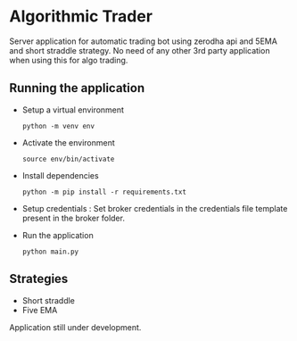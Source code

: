 # Algorithmic Trader
Server application for automatic trading bot using zerodha api and 5EMA and short straddle strategy. No need of any other 3rd party application when using this for algo trading. 

## Running the application
- Setup a virtual environment

    ```python -m venv env```

- Activate the environment

    ```source env/bin/activate```

- Install dependencies 

    ```python -m pip install -r requirements.txt```

- Setup credentials : Set broker credentials in the credentials file template present in the broker folder. 

- Run the application

    ```python main.py```

## Strategies 
- Short straddle
- Five EMA

Application still under development.
